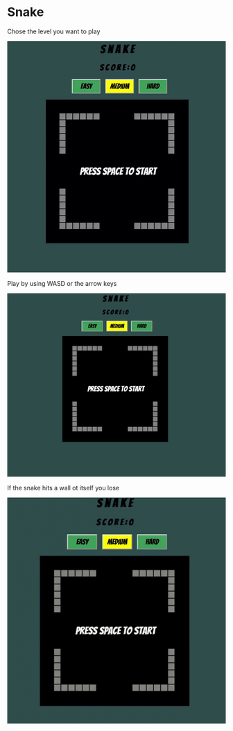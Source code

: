 # Snake

Chose the level you want to play

![Levels](/assets/SnakeLevels.gif)

Play by using WASD or the arrow keys

![Play](/assets/SnakePlay.gif)

If the snake hits a wall ot itself you lose

![Lose](/assets/SnakeLose.gif)